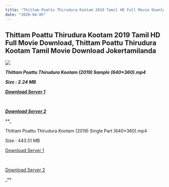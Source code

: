 ```yaml
---
title: "Thittam Poattu Thirudura Kootam 2019 Tamil HD Full Movie Download, Thittam Poattu Thirudura Kootam Tamil Movie Download Jokertamilanda"
date: "2020-04-05"
---
```


## Thittam Poattu Thirudura Kootam 2019 Tamil HD Full Movie Download, Thittam Poattu Thirudura Kootam Tamil Movie Download Jokertamilanda

![](https://images.moviebuff.com/ae0bd480-e8eb-4a0b-8830-9fec38296838?w=1000)

**_Thittam Poattu Thirudura Kootam (2019) Sample (640×360).mp4_**

**_Size : 2.24 MB_**

**_[Download Server 1](http://c1.wetransfer.vip/files/Tamil{b337cb003d07febca875724d018e20f8c1927a284fdd439ea607fcc650de5bb7}20Movies/Tamil{b337cb003d07febca875724d018e20f8c1927a284fdd439ea607fcc650de5bb7}202019{b337cb003d07febca875724d018e20f8c1927a284fdd439ea607fcc650de5bb7}20Movies/Thittam{b337cb003d07febca875724d018e20f8c1927a284fdd439ea607fcc650de5bb7}20Poattu{b337cb003d07febca875724d018e20f8c1927a284fdd439ea607fcc650de5bb7}20Thirudura{b337cb003d07febca875724d018e20f8c1927a284fdd439ea607fcc650de5bb7}20Kootam{b337cb003d07febca875724d018e20f8c1927a284fdd439ea607fcc650de5bb7}20(2019)/Thittam{b337cb003d07febca875724d018e20f8c1927a284fdd439ea607fcc650de5bb7}20Poattu{b337cb003d07febca875724d018e20f8c1927a284fdd439ea607fcc650de5bb7}20Thirudura{b337cb003d07febca875724d018e20f8c1927a284fdd439ea607fcc650de5bb7}20Kootam{b337cb003d07febca875724d018e20f8c1927a284fdd439ea607fcc650de5bb7}20(2019){b337cb003d07febca875724d018e20f8c1927a284fdd439ea607fcc650de5bb7}20Proper{b337cb003d07febca875724d018e20f8c1927a284fdd439ea607fcc650de5bb7}20HDRip/Thittam{b337cb003d07febca875724d018e20f8c1927a284fdd439ea607fcc650de5bb7}20Poattu{b337cb003d07febca875724d018e20f8c1927a284fdd439ea607fcc650de5bb7}20Thirudura{b337cb003d07febca875724d018e20f8c1927a284fdd439ea607fcc650de5bb7}20Kootam{b337cb003d07febca875724d018e20f8c1927a284fdd439ea607fcc650de5bb7}20(2019){b337cb003d07febca875724d018e20f8c1927a284fdd439ea607fcc650de5bb7}20Sample{b337cb003d07febca875724d018e20f8c1927a284fdd439ea607fcc650de5bb7}20(640x360).mp4)_**

**_[  
](http://c1.wetransfer.vip/files/Tamil{b337cb003d07febca875724d018e20f8c1927a284fdd439ea607fcc650de5bb7}20Movies/Tamil{b337cb003d07febca875724d018e20f8c1927a284fdd439ea607fcc650de5bb7}202019{b337cb003d07febca875724d018e20f8c1927a284fdd439ea607fcc650de5bb7}20Movies/Thittam{b337cb003d07febca875724d018e20f8c1927a284fdd439ea607fcc650de5bb7}20Poattu{b337cb003d07febca875724d018e20f8c1927a284fdd439ea607fcc650de5bb7}20Thirudura{b337cb003d07febca875724d018e20f8c1927a284fdd439ea607fcc650de5bb7}20Kootam{b337cb003d07febca875724d018e20f8c1927a284fdd439ea607fcc650de5bb7}20(2019)/Thittam{b337cb003d07febca875724d018e20f8c1927a284fdd439ea607fcc650de5bb7}20Poattu{b337cb003d07febca875724d018e20f8c1927a284fdd439ea607fcc650de5bb7}20Thirudura{b337cb003d07febca875724d018e20f8c1927a284fdd439ea607fcc650de5bb7}20Kootam{b337cb003d07febca875724d018e20f8c1927a284fdd439ea607fcc650de5bb7}20(2019){b337cb003d07febca875724d018e20f8c1927a284fdd439ea607fcc650de5bb7}20Proper{b337cb003d07febca875724d018e20f8c1927a284fdd439ea607fcc650de5bb7}20HDRip/Thittam{b337cb003d07febca875724d018e20f8c1927a284fdd439ea607fcc650de5bb7}20Poattu{b337cb003d07febca875724d018e20f8c1927a284fdd439ea607fcc650de5bb7}20Thirudura{b337cb003d07febca875724d018e20f8c1927a284fdd439ea607fcc650de5bb7}20Kootam{b337cb003d07febca875724d018e20f8c1927a284fdd439ea607fcc650de5bb7}20(2019){b337cb003d07febca875724d018e20f8c1927a284fdd439ea607fcc650de5bb7}20Sample{b337cb003d07febca875724d018e20f8c1927a284fdd439ea607fcc650de5bb7}20(640x360).mp4)_**

**_[Download Server 2](http://c1.wetransfer.vip/files/Tamil{b337cb003d07febca875724d018e20f8c1927a284fdd439ea607fcc650de5bb7}20Movies/Tamil{b337cb003d07febca875724d018e20f8c1927a284fdd439ea607fcc650de5bb7}202019{b337cb003d07febca875724d018e20f8c1927a284fdd439ea607fcc650de5bb7}20Movies/Thittam{b337cb003d07febca875724d018e20f8c1927a284fdd439ea607fcc650de5bb7}20Poattu{b337cb003d07febca875724d018e20f8c1927a284fdd439ea607fcc650de5bb7}20Thirudura{b337cb003d07febca875724d018e20f8c1927a284fdd439ea607fcc650de5bb7}20Kootam{b337cb003d07febca875724d018e20f8c1927a284fdd439ea607fcc650de5bb7}20(2019)/Thittam{b337cb003d07febca875724d018e20f8c1927a284fdd439ea607fcc650de5bb7}20Poattu{b337cb003d07febca875724d018e20f8c1927a284fdd439ea607fcc650de5bb7}20Thirudura{b337cb003d07febca875724d018e20f8c1927a284fdd439ea607fcc650de5bb7}20Kootam{b337cb003d07febca875724d018e20f8c1927a284fdd439ea607fcc650de5bb7}20(2019){b337cb003d07febca875724d018e20f8c1927a284fdd439ea607fcc650de5bb7}20Proper{b337cb003d07febca875724d018e20f8c1927a284fdd439ea607fcc650de5bb7}20HDRip/Thittam{b337cb003d07febca875724d018e20f8c1927a284fdd439ea607fcc650de5bb7}20Poattu{b337cb003d07febca875724d018e20f8c1927a284fdd439ea607fcc650de5bb7}20Thirudura{b337cb003d07febca875724d018e20f8c1927a284fdd439ea607fcc650de5bb7}20Kootam{b337cb003d07febca875724d018e20f8c1927a284fdd439ea607fcc650de5bb7}20(2019){b337cb003d07febca875724d018e20f8c1927a284fdd439ea607fcc650de5bb7}20Sample{b337cb003d07febca875724d018e20f8c1927a284fdd439ea607fcc650de5bb7}20(640x360).mp4)_**

**_

Thittam Poattu Thirudura Kootam (2019) Single Part (640×360).mp4

Size : 443.51 MB

[Download Server 1](http://c1.wetransfer.vip/files/Tamil{b337cb003d07febca875724d018e20f8c1927a284fdd439ea607fcc650de5bb7}20Movies/Tamil{b337cb003d07febca875724d018e20f8c1927a284fdd439ea607fcc650de5bb7}202019{b337cb003d07febca875724d018e20f8c1927a284fdd439ea607fcc650de5bb7}20Movies/Thittam{b337cb003d07febca875724d018e20f8c1927a284fdd439ea607fcc650de5bb7}20Poattu{b337cb003d07febca875724d018e20f8c1927a284fdd439ea607fcc650de5bb7}20Thirudura{b337cb003d07febca875724d018e20f8c1927a284fdd439ea607fcc650de5bb7}20Kootam{b337cb003d07febca875724d018e20f8c1927a284fdd439ea607fcc650de5bb7}20(2019)/Thittam{b337cb003d07febca875724d018e20f8c1927a284fdd439ea607fcc650de5bb7}20Poattu{b337cb003d07febca875724d018e20f8c1927a284fdd439ea607fcc650de5bb7}20Thirudura{b337cb003d07febca875724d018e20f8c1927a284fdd439ea607fcc650de5bb7}20Kootam{b337cb003d07febca875724d018e20f8c1927a284fdd439ea607fcc650de5bb7}20(2019){b337cb003d07febca875724d018e20f8c1927a284fdd439ea607fcc650de5bb7}20Proper{b337cb003d07febca875724d018e20f8c1927a284fdd439ea607fcc650de5bb7}20HDRip/Thittam{b337cb003d07febca875724d018e20f8c1927a284fdd439ea607fcc650de5bb7}20Poattu{b337cb003d07febca875724d018e20f8c1927a284fdd439ea607fcc650de5bb7}20Thirudura{b337cb003d07febca875724d018e20f8c1927a284fdd439ea607fcc650de5bb7}20Kootam{b337cb003d07febca875724d018e20f8c1927a284fdd439ea607fcc650de5bb7}20(2019){b337cb003d07febca875724d018e20f8c1927a284fdd439ea607fcc650de5bb7}20Single{b337cb003d07febca875724d018e20f8c1927a284fdd439ea607fcc650de5bb7}20Part{b337cb003d07febca875724d018e20f8c1927a284fdd439ea607fcc650de5bb7}20(640x360).mp4)

[  
](http://c1.wetransfer.vip/files/Tamil{b337cb003d07febca875724d018e20f8c1927a284fdd439ea607fcc650de5bb7}20Movies/Tamil{b337cb003d07febca875724d018e20f8c1927a284fdd439ea607fcc650de5bb7}202019{b337cb003d07febca875724d018e20f8c1927a284fdd439ea607fcc650de5bb7}20Movies/Thittam{b337cb003d07febca875724d018e20f8c1927a284fdd439ea607fcc650de5bb7}20Poattu{b337cb003d07febca875724d018e20f8c1927a284fdd439ea607fcc650de5bb7}20Thirudura{b337cb003d07febca875724d018e20f8c1927a284fdd439ea607fcc650de5bb7}20Kootam{b337cb003d07febca875724d018e20f8c1927a284fdd439ea607fcc650de5bb7}20(2019)/Thittam{b337cb003d07febca875724d018e20f8c1927a284fdd439ea607fcc650de5bb7}20Poattu{b337cb003d07febca875724d018e20f8c1927a284fdd439ea607fcc650de5bb7}20Thirudura{b337cb003d07febca875724d018e20f8c1927a284fdd439ea607fcc650de5bb7}20Kootam{b337cb003d07febca875724d018e20f8c1927a284fdd439ea607fcc650de5bb7}20(2019){b337cb003d07febca875724d018e20f8c1927a284fdd439ea607fcc650de5bb7}20Proper{b337cb003d07febca875724d018e20f8c1927a284fdd439ea607fcc650de5bb7}20HDRip/Thittam{b337cb003d07febca875724d018e20f8c1927a284fdd439ea607fcc650de5bb7}20Poattu{b337cb003d07febca875724d018e20f8c1927a284fdd439ea607fcc650de5bb7}20Thirudura{b337cb003d07febca875724d018e20f8c1927a284fdd439ea607fcc650de5bb7}20Kootam{b337cb003d07febca875724d018e20f8c1927a284fdd439ea607fcc650de5bb7}20(2019){b337cb003d07febca875724d018e20f8c1927a284fdd439ea607fcc650de5bb7}20Single{b337cb003d07febca875724d018e20f8c1927a284fdd439ea607fcc650de5bb7}20Part{b337cb003d07febca875724d018e20f8c1927a284fdd439ea607fcc650de5bb7}20(640x360).mp4)

[Download Server 2](http://c1.wetransfer.vip/files/Tamil{b337cb003d07febca875724d018e20f8c1927a284fdd439ea607fcc650de5bb7}20Movies/Tamil{b337cb003d07febca875724d018e20f8c1927a284fdd439ea607fcc650de5bb7}202019{b337cb003d07febca875724d018e20f8c1927a284fdd439ea607fcc650de5bb7}20Movies/Thittam{b337cb003d07febca875724d018e20f8c1927a284fdd439ea607fcc650de5bb7}20Poattu{b337cb003d07febca875724d018e20f8c1927a284fdd439ea607fcc650de5bb7}20Thirudura{b337cb003d07febca875724d018e20f8c1927a284fdd439ea607fcc650de5bb7}20Kootam{b337cb003d07febca875724d018e20f8c1927a284fdd439ea607fcc650de5bb7}20(2019)/Thittam{b337cb003d07febca875724d018e20f8c1927a284fdd439ea607fcc650de5bb7}20Poattu{b337cb003d07febca875724d018e20f8c1927a284fdd439ea607fcc650de5bb7}20Thirudura{b337cb003d07febca875724d018e20f8c1927a284fdd439ea607fcc650de5bb7}20Kootam{b337cb003d07febca875724d018e20f8c1927a284fdd439ea607fcc650de5bb7}20(2019){b337cb003d07febca875724d018e20f8c1927a284fdd439ea607fcc650de5bb7}20Proper{b337cb003d07febca875724d018e20f8c1927a284fdd439ea607fcc650de5bb7}20HDRip/Thittam{b337cb003d07febca875724d018e20f8c1927a284fdd439ea607fcc650de5bb7}20Poattu{b337cb003d07febca875724d018e20f8c1927a284fdd439ea607fcc650de5bb7}20Thirudura{b337cb003d07febca875724d018e20f8c1927a284fdd439ea607fcc650de5bb7}20Kootam{b337cb003d07febca875724d018e20f8c1927a284fdd439ea607fcc650de5bb7}20(2019){b337cb003d07febca875724d018e20f8c1927a284fdd439ea607fcc650de5bb7}20Single{b337cb003d07febca875724d018e20f8c1927a284fdd439ea607fcc650de5bb7}20Part{b337cb003d07febca875724d018e20f8c1927a284fdd439ea607fcc650de5bb7}20(640x360).mp4)

_**
